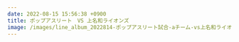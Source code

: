 ```yaml
---
date: 2022-08-15 15:56:38 +0900
title: ポップアスリート　VS 上名和ライオンズ
image: /images/line_album_2022814-ポップアスリート試合-aチーム-vs上名和ライオンズ_220815_131.jpg
---
```

